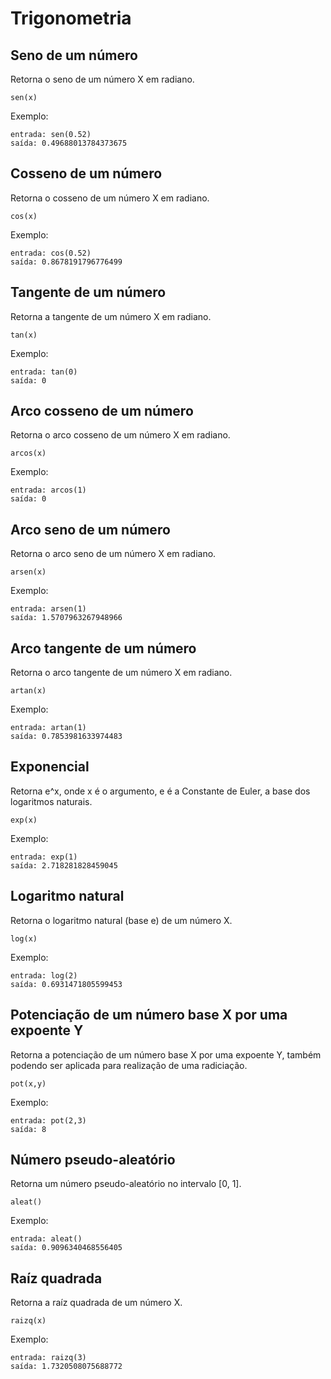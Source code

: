 # Trigonometria

## Seno de um número
Retorna o seno de um número X em radiano.
```
sen(x)
```
Exemplo:
``` 
entrada: sen(0.52) 
saída: 0.49688013784373675
```

## Cosseno de um número
Retorna o cosseno de um número X em radiano.
``` 
cos(x)
```
Exemplo:
```
entrada: cos(0.52)
saída: 0.8678191796776499
```
## Tangente de um número
Retorna a tangente de um número X em radiano.
```
tan(x)
```
Exemplo:
```
entrada: tan(0)
saída: 0
``` 
## Arco cosseno de um número
Retorna o arco cosseno de um número X em radiano.
```
arcos(x)
```
Exemplo:
```
entrada: arcos(1)
saída: 0
```
## Arco seno de um número
Retorna o arco seno de um número X em radiano.
```
arsen(x)
```
Exemplo:
```
entrada: arsen(1)
saída: 1.5707963267948966
```
## Arco tangente de um número
Retorna o arco tangente de um número X em radiano.
```
artan(x)
```
Exemplo:
```
entrada: artan(1)
saída: 0.7853981633974483 
```
## Exponencial
Retorna e^x, onde x é o argumento, e é a Constante de Euler, a base dos logaritmos naturais.
```
exp(x)
```
Exemplo:
```
entrada: exp(1)
saída: 2.718281828459045
```
## Logaritmo natural
Retorna o logaritmo natural (base e) de um número X.
```
log(x)
``` 
Exemplo:
```
entrada: log(2)
saída: 0.6931471805599453
```
## Potenciação de um número base X por uma expoente Y
Retorna a potenciação de um número base X por uma expoente Y, também podendo ser aplicada para realização de uma radiciação.
```
pot(x,y)
```
Exemplo:
```
entrada: pot(2,3)
saída: 8
```
## Número pseudo-aleatório 
Retorna um número pseudo-aleatório no intervalo [0, 1].
```
aleat()
```
Exemplo:
```
entrada: aleat()
saída: 0.9096340468556405
```
## Raíz quadrada 
Retorna a raíz quadrada de um número X.
```
raizq(x)
```
Exemplo:
```
entrada: raizq(3)
saída: 1.7320508075688772
```